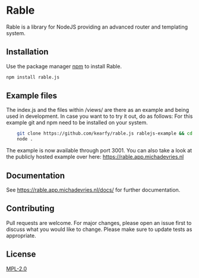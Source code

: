# Rable
Rable is a library for NodeJS providing an advanced router and templating system.

## Installation
Use the package manager [npm](https://npmjs.com) to install Rable.
```bash
npm install rable.js
```

## Example files
The index.js and the files within /views/ are there as an example and being used in development. In case you want to to try it out, do as follows:
For this example git and npm need to be installed on your system.
```bash
    git clone https://github.com/kearfy/rable.js rablejs-example && cd rablejs-example/lib && npm install && cd ../
    node .
```
The example is now available through port 3001.
You can also take a look at the publicly hosted example over here: https://rable.app.michadevries.nl

## Documentation
See https://rable.app.michadevries.nl/docs/ for further documentation.

## Contributing
Pull requests are welcome. For major changes, please open an issue first to discuss what you would like to change.
Please make sure to update tests as appropriate.

## License
[MPL-2.0](https://www.mozilla.org/en-US/MPL/2.0/)
